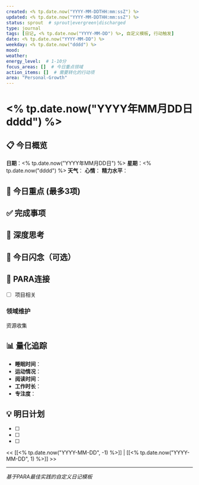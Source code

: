 ```yaml
---
created: <% tp.date.now("YYYY-MM-DDTHH:mm:ssZ") %>
updated: <% tp.date.now("YYYY-MM-DDTHH:mm:ssZ") %>
status: sprout  # sprout|evergreen|discharged
type: journal
tags: [日记, <% tp.date.now("YYYY-MM-DD") %>, 自定义模板, 行动触发]
date: <% tp.date.now("YYYY-MM-DD") %>
weekday: <% tp.date.now("dddd") %>
mood:
weather:
energy_level:  # 1-10分
focus_areas: []  # 今日重点领域
action_items: []  # 需要转化的行动项
area: "Personal-Growth"
---
```

# <% tp.date.now("YYYY年MM月DD日 dddd") %>

## 📋 今日概览

**日期**：<% tp.date.now("YYYY年MM月DD日") %>
**星期**：<% tp.date.now("dddd") %>
**天气**：
**心情**：
**精力水平**：

## 🎯 今日重点 (最多3项)

## ✅ 完成事项

<!-- 记录今天完成的重要事项 -->

## 💭 深度思考

<!-- 记录今天的重要想法、感悟和学习 -->

## 🌟 今日闪念（可选）

<!-- 如有闪念内容，将自动整合到这里 -->

## 🔗 PARA连接

* [ ] 项目相关

<!-- 链接到相关项目，标记需要行动的内容 -->

### 领域维护

<!-- 链接到相关领域，记录维护状态 -->

资源收集

<!-- 链接到相关资源，标记值得收藏的内容 -->

## 📊 量化追踪

- **睡眠时间**：
- **运动情况**：
- **阅读时间**：
- **工作时长**：
- **专注度**：

## 💡 明日计划

* [ ]
* [ ]
* [ ]

<!-- 为明天做准备的提醒 -->

<< [[<% tp.date.now("YYYY-MM-DD", -1) %>]] | [[<% tp.date.now("YYYY-MM-DD", 1) %>]] >>

---

*基于PARA最佳实践的自定义日记模板*

